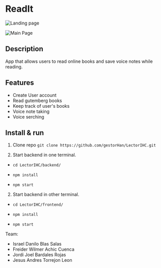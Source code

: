 # ReadIt

![Landing page](https://i.ibb.co/5W1bbR3/Screen-Shot-2022-01-18-at-09-28-49.png)


![Main Page](https://i.ibb.co/DCxSd1Y/Screen-Shot-2022-01-18-at-09-15-54.png)

## Description
App that allows users to read online books and save voice notes while reading.

## Features
* Create User account
* Read gutemberg books
* Keep track of user's books
* Voice note taking
* Voice serching

## Install & run

1. Clone repo
 	`git clone https://github.com/gestorHan/LectorIHC.git`

2. Start backend in one terminal.

  - `cd LectorIHC/backend/`
  
  - `npm install`
  
  - `npm start`
  
2. Start backend in other terminal.

  - `cd LectorIHC/frontend/`
  
  - `npm install`
  
  - `npm start`


Team:
* Israel Danilo Blas Salas
* Freider Wilmer Achic Cuenca
* Jordi Joel Bardales Rojas
* Jesus Andres Torrejon Leon
